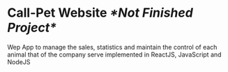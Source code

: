 # Call-Pet Website  *\*Not Finished Project\**
Wep App to manage the sales, statistics and maintain the control of each animal that of the company serve implemented in ReactJS, JavaScript and NodeJS


